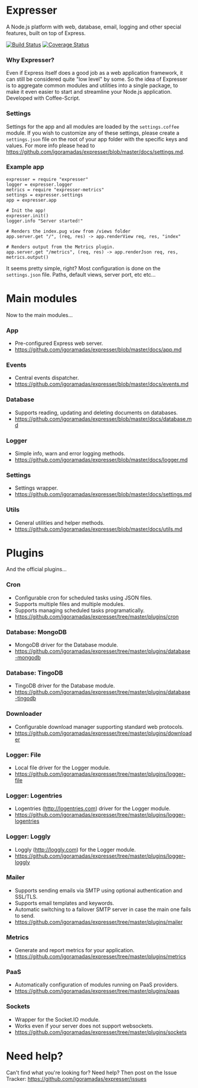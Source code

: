 # Expresser

A Node.js platform with web, database, email, logging and other special features, built on top of Express.

[![Build Status](https://travis-ci.org/igoramadas/expresser.png?branch=master)](https://travis-ci.org/igoramadas/expresser)
[![Coverage Status](https://coveralls.io/repos/github/igoramadas/expresser/badge.svg?branch=master)](https://coveralls.io/github/igoramadas/expresser?branch=master)

### Why Expresser?

Even if Express itself does a good job as a web application framework, it can still be considered quite "low level"
by some. So the idea of Expresser is to aggregate common modules and utilities into a single package, to make it
even easier to start and streamline your Node.js application. Developed with Coffee-Script.

### Settings

Settings for the app and all modules are loaded by the `settings.coffee` module. If you wish to customize any of
these settings, please create a `settings.json` file on the root of your app folder with the specific keys
and values. For more info please head to https://github.com/igoramadas/expresser/blob/master/docs/settings.md.

### Example app

    expresser = require "expresser"
    logger = expresser.logger
    metrics = require "expresser-metrics"
    settings = expresser.settings
    app = expresser.app

    # Init the app!
    expresser.init()
    logger.info "Server started!"

    # Renders the index.pug view from /views folder
    app.server.get "/", (req, res) -> app.renderView req, res, "index"

    # Renders output from the Metrics plugin.
    app.server.get "/metrics", (req, res) -> app.renderJson req, res, metrics.output()

It seems pretty simple, right? Most configuration is done on the `settings.json` file. Paths, default views,
server port, etc etc...

# Main modules

Now to the main modules...

### App
*   Pre-configured Express web server.
*   https://github.com/igoramadas/expresser/blob/master/docs/app.md

### Events
*   Central events dispatcher.
*   https://github.com/igoramadas/expresser/blob/master/docs/events.md

### Database
*   Supports reading, updating and deleting documents on databases.
*   https://github.com/igoramadas/expresser/blob/master/docs/database.md

### Logger
*   Simple info, warn and error logging methods.
*   https://github.com/igoramadas/expresser/blob/master/docs/logger.md

### Settings
*   Settings wrapper.
*   https://github.com/igoramadas/expresser/blob/master/docs/settings.md

### Utils
*   General utilities and helper methods.
*   https://github.com/igoramadas/expresser/blob/master/docs/utils.md

# Plugins

And the official plugins...

### Cron
*   Configurable cron for scheduled tasks using JSON files.
*   Supports multiple files and multiple modules.
*   Supports managing scheduled tasks programatically.
*   https://github.com/igoramadas/expresser/tree/master/plugins/cron

### Database: MongoDB
*   MongoDB driver for the Database module.
*   https://github.com/igoramadas/expresser/tree/master/plugins/database-mongodb

### Database: TingoDB
*   TingoDB driver for the Database module.
*   https://github.com/igoramadas/expresser/tree/master/plugins/database-tingodb

### Downloader
*   Configurable download manager supporting standard web protocols.
*   https://github.com/igoramadas/expresser/tree/master/plugins/downloader

### Logger: File
*   Local file driver for the Logger module.
*   https://github.com/igoramadas/expresser/tree/master/plugins/logger-file

### Logger: Logentries
*   Logentries (http://logentries.com) driver for the Logger module.
*   https://github.com/igoramadas/expresser/tree/master/plugins/logger-logentries

### Logger: Loggly
*   Loggly (http://loggly.com) for the Logger module.
*   https://github.com/igoramadas/expresser/tree/master/plugins/logger-loggly

### Mailer
*   Supports sending emails via SMTP using optional authentication and SSL/TLS.
*   Supports email templates and keywords.
*   Automatic switching to a failover SMTP server in case the main one fails to send.
*   https://github.com/igoramadas/expresser/tree/master/plugins/mailer

### Metrics
*   Generate and report metrics for your application.
*   https://github.com/igoramadas/expresser/tree/master/plugins/metrics

### PaaS
*   Automatically configuration of modules running on PaaS providers.
*   https://github.com/igoramadas/expresser/tree/master/plugins/paas

### Sockets
*   Wrapper for the Socket.IO module.
*   Works even if your server does not support websockets.
*   https://github.com/igoramadas/expresser/tree/master/plugins/sockets

# Need help?

Can't find what you're looking for? Need help? Then post on the Issue Tracker: https://github.com/igoramadas/expresser/issues
